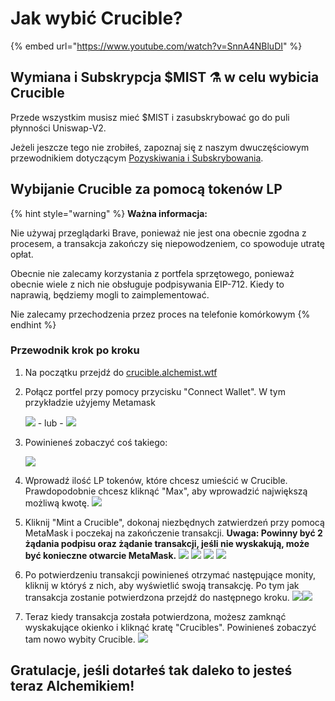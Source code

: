 # Jak wybić Crucible?

{% embed url="https://www.youtube.com/watch?v=SnnA4NBluDI" %}

## Wymiana i Subskrypcja $MIST ⚗️ w celu wybicia Crucible

Przede wszystkim musisz mieć $MIST i zasubskrybować go do puli płynności Uniswap-V2.

Jeżeli jeszcze tego nie zrobiłeś, zapoznaj się z naszym dwuczęściowym przewodnikiem dotyczącym [Pozyskiwania i Subskrybowania](../../acquiring-and-subscribing.md).

## Wybijanie Crucible za pomocą tokenów LP

{% hint style="warning" %}
**Ważna informacja:** 

Nie używaj przeglądarki Brave, ponieważ nie jest ona obecnie zgodna z procesem, a transakcja zakończy się niepowodzeniem, co spowoduje utratę opłat.

Obecnie nie zalecamy korzystania z portfela sprzętowego, ponieważ obecnie wiele z nich nie obsługuje podpisywania EIP-712. Kiedy to naprawią, będziemy mogli to zaimplementować.

Nie zalecamy przechodzenia przez proces na telefonie komórkowym
{% endhint %}

### Przewodnik krok po kroku

1. Na początku przejdź do [crucible.alchemist.wtf](https://crucible.alchemist.wtf/)
2. Połącz portfel przy pomocy przycisku "Connect Wallet". W tym przykładzie użyjemy Metamask

   ![](../../.gitbook/assets/screenshot-2021-05-07-at-12.48.31.png) - lub - ![](../../.gitbook/assets/screenshot-2021-05-07-at-12.48.38.png) 

3. Powinieneś zobaczyć coś takiego:

    ![](../../.gitbook/assets/screenshot-2021-05-07-at-12.49.57.png) 

4. Wprowadź ilość LP tokenów, które chcesz umieścić w Crucible. Prawdopodobnie chcesz kliknąć "Max", aby wprowadzić największą możliwą kwotę.  ![](../../.gitbook/assets/screenshot-2021-05-07-at-12.50.01.png)  
5. Kliknij "Mint a Crucible", dokonaj niezbędnych zatwierdzeń przy pomocą MetaMask i poczekaj na zakończenie transakcji. **Uwaga: Powinny być 2 żądania podpisu oraz żądanie transakcji, jeśli nie wyskakują, może być konieczne otwarcie MetaMask.** ![](../../.gitbook/assets/screenshot-2021-05-07-at-12.50.05.png)  ![](../../.gitbook/assets/screenshot-2021-05-07-at-12.50.16.png) ![](../../.gitbook/assets/screenshot-2021-05-07-at-12.50.20.png) ![](../../.gitbook/assets/screenshot-2021-05-07-at-12.50.28.png) 
6. Po potwierdzeniu transakcji powinieneś otrzymać następujące monity, kliknij w któryś z nich, aby wyświetlić swoją transakcję. Po tym jak transakcja zostanie potwierdzona przejdź do następnego kroku. ![](../../.gitbook/assets/screenshot-2021-05-07-at-13.12.02.png)![](../../.gitbook/assets/screenshot-2021-05-07-at-13.24.50.png) 
7. Teraz kiedy transakcja została potwierdzona, możesz zamknąć wyskakujące okienko i kliknąć kratę "Crucibles". Powinieneś zobaczyć tam nowo wybity Crucible. ![](../../.gitbook/assets/screenshot-2021-05-07-at-13.01.22.png) 

## Gratulacje, jeśli dotarłeś tak daleko to jesteś teraz Alchemikiem!

